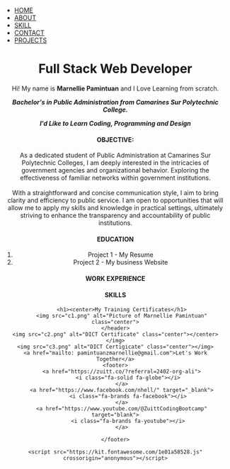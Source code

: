 <!DOCTYPE html>
<html>
<head>
<meta charset="utf-8">
<meta name="viewport" content="width=device-width, initial-scale=1">
 <title>Marnellie Pamintuan | Web Developer Portfolio</title>
 <body>
    <div class="container"

</div>

<link rel="stylesheet" type="text/css" href="./index.css">
<link rel="preconnect" href="https://fonts.googleapis.com">
<link rel="preconnect" href="https://fonts.gstatic.com" crossorigin>
<link href="https://fonts.googleapis.com/css2?family=Montserrat:wght@600&family=Roboto&display=swap" rel="stylesheet">
    <style>
       .center {
            display: block;
            margin-left: auto;
            margin-right: auto;
            width: 50; 
        }
        p {
            text-align: center;
                    }
    </style>
</head>
<body>
    <nav>
        <ul>
            <li><a href= class=link>HOME</a></li>
            <li><a href=class=link>ABOUT</a></li>
            <li><a href=class=link>SKILL</a></li>
            <li><a href=class=link>CONTACT</a></li>
            <li><a href=class=link>PROJECTS</a></li>
        </ul>
    </nav>
    <header>
        <h1><center>Full Stack Web Developer</h1>
        <p>Hi! My name is <b>Marnellie Pamintuan</b> and I Love Learning from scratch.</p>
        <p>
<b><i>Bachelor's in Public Administration from Camarines Sur Polytechnic College. 
<p>
I'd Like to Learn Coding, Programming and Design</b></i>
<p>
    <h4>OBJECTIVE:</h4>
     As a dedicated student of Public Administration at Camarines Sur Polytechnic Colleges, I am deeply interested in the intricacies of government agencies and organizational behavior. Exploring the effectiveness of familiar networks within government institutions.
<br><br>
With a straightforward and concise communication style, I aim to bring clarity and efficiency to public service. I am open to opportunities that will allow me to apply my skills and knowledge in practical settings, ultimately striving to enhance the transparency and accountability of public institutions.
</br>
</p>
<h4> EDUCATION </h4>
<ol>
    <li> Project 1 - My Resume </li>
    <li> Project 2 - My business Website</li>
</ol>
<h4>WORK EXPERIENCE </h4>
<h4> SKILLS </h4>   

        <h1><center>My Training Certificates</h1>
        <img src="c1.png" alt="Picture of Marnellie Pamintuan" class="center">
    </header>
    <img src="c2.png" alt="DICT Certificate" class="center"></center></img>
    <img src="c3.png" alt="DICT Certigicate" class="center"></img>
    <a href="mailto: pamintuanzmarnellie@gmail.com">Let's Work Together</a>
    <footer>
        <a href="https://zuitt.co/?referral=2402-org-ali">
            <i class="fa-solid fa-globe"></i>
        </a>
        <a href="https://www.facebook.com/nhell/" target="_blank">
            <i class="fa-brands fa-facebook"></i>
        </a>
        <a href="https://www.youtube.com/@ZuittCodingBootcamp" target="blank">
            <i class="fa-brands fa-youtube"></i>
        </a>
        
    </footer>

    <script src="https://kit.fontawesome.com/1e01a58528.js" crossorigin="anonymous"></script>
</body>
</html>
